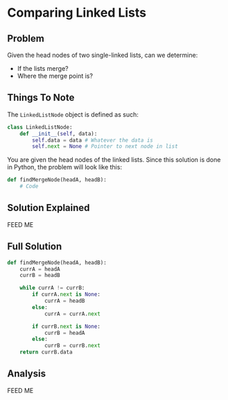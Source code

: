 # Comparing Linked Lists

## Problem

Given the head nodes of two single-linked lists, can we determine:

- If the lists merge?
- Where the merge point is?

## Things To Note

The `LinkedListNode` object is defined as such:

```python
class LinkedListNode:
    def __init__(self, data):
        self.data = data # Whatever the data is
        self.next = None # Pointer to next node in list
```

You are given the head nodes of the linked lists.
Since this solution is done in Python, the problem will look like this:

```python
def findMergeNode(headA, headB):
    # Code
```

## Solution Explained

FEED ME

## Full Solution

```python
def findMergeNode(headA, headB):
    currA = headA
    currB = headB

    while currA != currB:
        if currA.next is None:
            currA = headB
        else:
            currA = currA.next

        if currB.next is None:
            currB = headA
        else:
            currB = currB.next
    return currB.data
```

## Analysis

FEED ME
